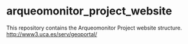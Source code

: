 # arqueomonitor_project_website
This repository contains the Arqueomonitor Project website structure. http://www3.uca.es/serv/geoportal/
